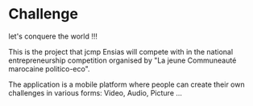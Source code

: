 # Challenge
let's conquere the world !!!

This is the project that jcmp Ensias will compete with in the national entrepreneurship competition 
organised by "La jeune Communeauté marocaine politico-eco".

The application is a mobile platform where people can create their own challenges in various forms: Video, Audio, Picture ...
